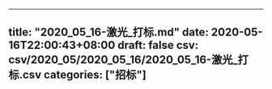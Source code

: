 
---
title: "2020_05_16-激光_打标.md"
date: 2020-05-16T22:00:43+08:00
draft: false
csv: csv/2020_05/2020_05_16/2020_05_16-激光_打标.csv
categories: ["招标"]
---
